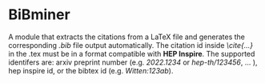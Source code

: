 # BiBminer

A module that extracts the citations from a LaTeX file and generates the corresponding *.bib* file output automatically. The citation id inside *\cite{...}* in the .tex must be in a format compatible with **HEP Inspire**. The supported identifers are: arxiv preprint number (e.g. *2022.1234* or *hep-th/123456*, ... ), hep inspire id, or the bibtex id (e.g. *Witten:123ab*). 
